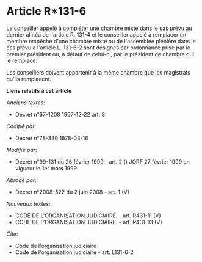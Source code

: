 # Article R*131-6

Le conseiller appelé à compléter une chambre mixte dans le cas prévu au dernier alinéa de l'article R. 131-4 et le conseiller
appelé à remplacer un membre empêché d'une chambre mixte ou de l'assemblée plénière dans le cas prévu à l'article L. 131-6-2
sont désignés par ordonnance prise par le premier président ou, à défaut de celui-ci, par le président de chambre qui le
remplace.

Les conseillers doivent appartenir à la même chambre que les magistrats qu'ils remplacent.

**Liens relatifs à cet article**

_Anciens textes_:

  - Décret n°67-1208 1967-12-22 art. 8

_Codifié par_:

  - Décret n°78-330 1978-03-16

_Modifié par_:

  - Décret n°99-131 du 26 février 1999 - art. 2 () JORF 27 février 1999 en vigueur le 1er mars 1999

_Abrogé par_:

  - Décret n°2008-522 du 2 juin 2008 - art. 1 (V)

_Nouveaux textes_:

  - CODE DE L'ORGANISATION JUDICIAIRE. - art. R431-11 (V)
  - CODE DE L'ORGANISATION JUDICIAIRE. - art. R431-13 (V)

_Cite_:

  - Code de l'organisation judiciaire
  - Code de l'organisation judiciaire - art. L131-6-2
